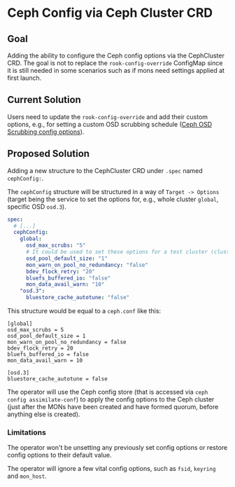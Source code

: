 # Ceph Config via Ceph Cluster CRD

## Goal

Adding the ability to configure the Ceph config options via the CephCluster CRD.
The goal is not to replace the `rook-config-override` ConfigMap since it is still needed in some scenarios such as if mons need settings applied at first launch.

## Current Solution

Users need to update the `rook-config-override` and add their custom options, e.g., for setting a custom OSD scrubbing schedule ([Ceph OSD Scrubbing config options](https://docs.ceph.com/en/latest/rados/configuration/osd-config-ref/#scrubbing)).

## Proposed Solution

Adding a new structure to the CephCluster CRD under `.spec` named `cephConfig:`.

The `cephConfig` structure will be structured in a way of `Target -> Options` (target being the service to set the options for, e.g., whole cluster `global`, specific OSD `osd.3`).

```yaml
spec:
  # [...]
  cephConfig:
    global:
      osd_max_scrubs: "5"
      # It could be used to set these options for a test cluster (cluster-test.yaml)
      osd_pool_default_size: "1"
      mon_warn_on_pool_no_redundancy: "false"
      bdev_flock_retry: "20"
      bluefs_buffered_io: "false"
      mon_data_avail_warn: "10"
    "osd.3":
      bluestore_cache_autotune: "false"
```

This structure would be equal to a `ceph.conf` like this:

```console
[global]
osd_max_scrubs = 5
osd_pool_default_size = 1
mon_warn_on_pool_no_redundancy = false
bdev_flock_retry = 20
bluefs_buffered_io = false
mon_data_avail_warn = 10

[osd.3]
bluestore_cache_autotune = false
```

The operator will use the Ceph config store (that is accessed via `ceph config assimilate-conf`) to apply the config options to the Ceph cluster (just after the MONs have been created and have formed quorum, before anything else is created).

### Limitations

The operator won't be unsetting any previously set config options or restore config options to their default value.

The operator will ignore a few vital config options, such as `fsid`, `keyring` and `mon_host`.
